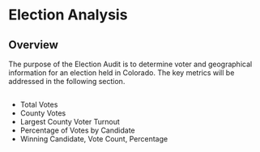 # Election Analysis
## Overview
The purpose of the Election Audit is to determine voter and geographical information for an election held in Colorado. The key metrics will be addressed in the following section.

## 
  * Total Votes
  * County Votes
  * Largest County Voter Turnout
  * Percentage of Votes by Candidate
  * Winning Candidate, Vote Count, Percentage
